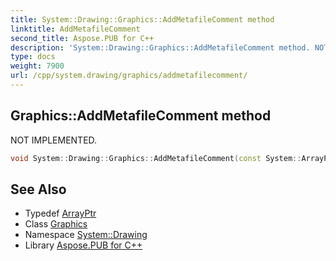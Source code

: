 ```yaml
---
title: System::Drawing::Graphics::AddMetafileComment method
linktitle: AddMetafileComment
second_title: Aspose.PUB for C++
description: 'System::Drawing::Graphics::AddMetafileComment method. NOT IMPLEMENTED in C++.'
type: docs
weight: 7900
url: /cpp/system.drawing/graphics/addmetafilecomment/
---
```

## Graphics::AddMetafileComment method


NOT IMPLEMENTED.

```cpp
void System::Drawing::Graphics::AddMetafileComment(const System::ArrayPtr<uint8_t> &data)
```


## See Also

* Typedef [ArrayPtr](../../../system/arrayptr/)
* Class [Graphics](../)
* Namespace [System::Drawing](../../)
* Library [Aspose.PUB for C++](../../../)
